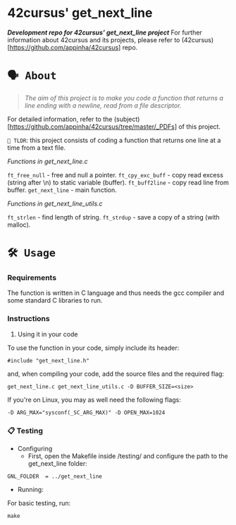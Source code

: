 # **42cursus' get_next_line**

*__Development repo for 42cursus' get_next_line project__*
For further information about 42cursus and its projects, please refer to (42cursus)[https://github.com/appinha/42cursus] repo.

# `🗣️ About`
> _The aim of this project is to make you code a function that returns a line ending with a newline, read from a file descriptor._

For detailed information, refer to the (subject)[https://github.com/appinha/42cursus/tree/master/_PDFs] of this project.

`🚀 TLDR`: this project consists of coding a function that returns one line at a time from a text file.

*Functions in get_next_line.c*

`ft_free_null` - free and null a pointer.
`ft_cpy_exc_buff` - copy read excess (string after \n) to static variable (buffer).
`ft_buff2line` - copy read line from buffer.
`get_next_line` - main function.

*Functions in get_next_line_utils.c*

`ft_strlen` - find length of string.
`ft_strdup` - save a copy of a string (with malloc).

# `🛠️ Usage`

### **Requirements**
The function is written in C language and thus needs the gcc compiler and some standard C libraries to run.

### **Instructions**
1. Using it in your code

To use the function in your code, simply include its header:

```
#include "get_next_line.h"
```
and, when compiling your code, add the source files and the required flag:

```
get_next_line.c get_next_line_utils.c -D BUFFER_SIZE=<size>
```
If you're on Linux, you may as well need the following flags:

```
-D ARG_MAX="sysconf(_SC_ARG_MAX)" -D OPEN_MAX=1024
```
### **📋 Testing**
  + Configuring
     + First, open the Makefile inside /testing/ and configure the path to the get_next_line folder:
```
GNL_FOLDER	= ../get_next_line
``` 

   + Running:

For basic testing, run:

```
make
```
